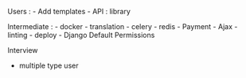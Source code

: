 

Users : 
    - Add templates
    - API : library 



Intermediate :
    - docker 
    - translation
    - celery
    - redis 
    - Payment
    - Ajax 
    - linting 
    - deploy 
    - Django Default Permissions 

Interview 
- multiple type user 